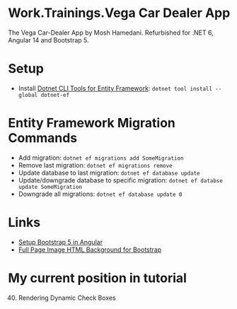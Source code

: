 # Work.Trainings.Vega Car Dealer App
The Vega Car-Dealer App by Mosh Hamedani. Refurbished for .NET 6, Angular 14 and Bootstrap 5.

# Setup 
- Install [Dotnet CLI Tools for Entity Framework](https://learn.microsoft.com/en-us/ef/core/cli/dotnet): `dotnet tool install --global dotnet-ef`

# Entity Framework Migration Commands
- Add migration: `dotnet ef migrations add SomeMigration`
- Remove last migration: `dotnet ef migrations remove`
- Update database to last migration: `dotnet ef database update`
- Update/downgrade database to specific migration: `dotnet ef databse update SomeMigration` 
- Downgrade all migrations: `dotnet ef database update 0`

# Links
- [Setup Bootstrap 5 in Angular](https://stackoverflow.com/questions/68081166/bootstrap-5-in-angular-application)
- [Full Page Image HTML Background for Bootstrap](https://startbootstrap.com/snippets/full-image-background)

# My current position in tutorial
40. Rendering Dynamic Check Boxes